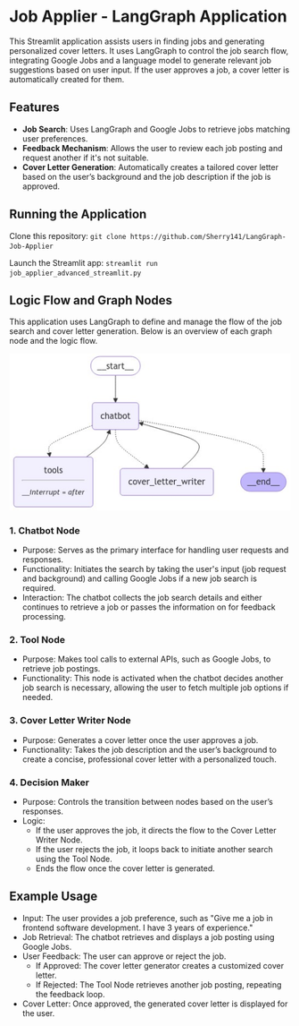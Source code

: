 # Job Applier - LangGraph Application

This Streamlit application assists users in finding jobs and generating personalized cover letters. It uses LangGraph to control the job search flow, integrating Google Jobs and a language model to generate relevant job suggestions based on user input. If the user approves a job, a cover letter is automatically created for them.

## Features
- **Job Search**: Uses LangGraph and Google Jobs to retrieve jobs matching user preferences.
- **Feedback Mechanism**: Allows the user to review each job posting and request another if it's not suitable.
- **Cover Letter Generation**: Automatically creates a tailored cover letter based on the user’s background and the job description if the job is approved.


## Running the Application
Clone this repository:
`git clone https://github.com/Sherry141/LangGraph-Job-Applier`

Launch the Streamlit app:
`streamlit run job_applier_advanced_streamlit.py`

## Logic Flow and Graph Nodes
This application uses LangGraph to define and manage the flow of the job search and cover letter generation. Below is an overview of each graph node and the logic flow. 

![Graph Logic](images/graph_image.png)

### 1. Chatbot Node
 - Purpose: Serves as the primary interface for handling user requests and responses.
 - Functionality: Initiates the search by taking the user's input (job request and background) and calling Google Jobs if a new job search is required.
- Interaction: The chatbot collects the job search details and either continues to retrieve a job or passes the information on for feedback processing.
### 2. Tool Node
 - Purpose: Makes tool calls to external APIs, such as Google Jobs, to retrieve job postings.
 - Functionality: This node is activated when the chatbot decides another job search is necessary, allowing the user to fetch multiple job options if needed.
### 3. Cover Letter Writer Node
 - Purpose: Generates a cover letter once the user approves a job.
 - Functionality: Takes the job description and the user’s background to create a concise, professional cover letter with a personalized touch.
### 4. Decision Maker
- Purpose: Controls the transition between nodes based on the user’s responses.
- Logic:
    - If the user approves the job, it directs the flow to the Cover Letter Writer Node.
    - If the user rejects the job, it loops back to initiate another search using the Tool Node.
    - Ends the flow once the cover letter is generated.
## Example Usage
 - Input: The user provides a job preference, such as "Give me a job in frontend software development. I have 3 years of experience."
 - Job Retrieval: The chatbot retrieves and displays a job posting using Google Jobs.
 - User Feedback: The user can approve or reject the job.
    - If Approved: The cover letter generator creates a customized cover letter.
    - If Rejected: The Tool Node retrieves another job posting, repeating the feedback loop.
 - Cover Letter: Once approved, the generated cover letter is displayed for the user.